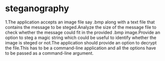 # steganography

1.The application accepts an image file say .bmp along with a text file that contains the message to be steged.Analyze the size of the message file to check whether the message could fit in the provided .bmp image.Provide an option to steg a magic string which could be useful to identify whether the image is steged or not.The application should provide an option to decrypt the file.This has to be a command-line application and all the options have to be passed as a command-line argument.
